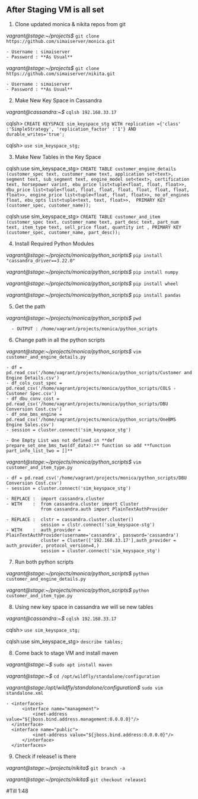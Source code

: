 ## After Staging VM is all set

1. Clone updated monica & nikita repos from git

  *vagrant@stage:~/projects$* `git clone https://github.com/simaiserver/monica.git`
  	
	- Username : simaiserver
	- Password : **As Usual**

  *vagrant@stage:~/projects$* `git clone https://github.com/simaiserver/nikita.git`
  	
	- Username : simaiserver
	- Password : **As Usual**

2. Make New Key Space in Cassandra

  *vagrant@cassandra:~$* `cqlsh 192.168.33.17`
  
  cqlsh> `CREATE KEYSPACE sim_keyspace_stg WITH replication ={'class' :'SimpleStrategy', 'replication_factor' :'1'} AND durable_writes='true';`
  
  cqlsh> `use sim_keyspace_stg;`
  
3. Make New Tables in the Key Space  
  
  cqlsh:use sim_keyspace_stg>  `CREATE TABLE customer_engine_details (customer_spec text, customer_name text, application set<text>, segment text, sub_segment text, engine_model set<text>, certification text, horsepower varint, ebu_price list<tuple<float, float, float>>, dbu_price list<tuple<float, float, float, float, float, float, float, float>>, engine_price list<tuple<float, float, float>>, no_of_engines float, ebu_opts list<tuple<text, text, float>>,  PRIMARY KEY (customer_spec, customer_name));`
  
  cqlsh:use sim_keyspace_stg> `CREATE TABLE customer_and_item (customer_spec text, customer_name text, part_desc text, part_num text, item_type text, sell_price float, quantity int , PRIMARY KEY (customer_spec, customer_name, part_desc));`

4. Install Required Python Modules
  
  *vagrant@stage:~/projects/monica/python_scripts$* `pip install "cassandra_driver==3.22.0"`
  
  *vagrant@stage:~/projects/monica/python_scripts$* `pip install numpy`
  
  *vagrant@stage:~/projects/monica/python_scripts$* `pip install wheel`
  
  *vagrant@stage:~/projects/monica/python_scripts$* `pip install pandas`


5. Get the path 
  
  *vagrant@stage:~/projects/monica/python_scripts$* `pwd`
  
      - OUTPUT : /home/vagrant/projects/monica/python_scripts

6. Change path in all the python scripts

  *vagrant@stage:~/projects/monica/python_scripts$* `vim customer_and_engine_details.py`
  
    - df = pd.read_csv('/home/vagrant/projects/monica/python_scripts/Customer and Engine Details.csv')
    - df_cols_cust_spec = pd.read_csv('/home/vagrant/projects/monica/python_scripts/COLS - Customer Spec.csv')
    - df_dbu_conv_cost = pd.read_csv('/home/vagrant/projects/monica/python_scripts/DBU Conversion Cost.csv')
    - df_one_bms_engine = pd.read_csv('/home/vagrant/projects/monica/python_scripts/OneBMS Engine Sales.csv')
    - session = cluster.connect('sim_keyspace_stg')
     
    - One Empty List was not defined in **def prepare_set_one_bms_two(df_data):** function so add **function part_info_list_two = []** 


  *vagrant@stage:~/projects/monica/python_scripts$* `vim customer_and_item_type.py`
  
    - df = pd.read_csv('/home/vagrant/projects/monica/python_scripts/DBU Conversion Cost.csv')
    - session = cluster.connect('sim_keyspace_stg')
     
    - REPLACE :  import cassandra.cluster          
    - WITH    :  from cassandra.cluster import Cluster 
                 from cassandra.auth import PlainTextAuthProvider
                
    - REPLACE :  clstr = cassandra.cluster.cluster()
                 session = clstr.connect('sim_keyspace-stg')
    - WITH    :  auth_provider = PlainTextAuthProvider(username='cassandra', password='cassandra')
                 cluster = Cluster(['192.168.33.17'],auth_provider = auth_provider, protocol_version=4,)
                 session = cluster.connect('sim_keyspace_stg')
               

7. Run both python scripts

  *vagrant@stage:~/projects/monica/python_scripts$* `python customer_and_engine_details.py`

  *vagrant@stage:~/projects/monica/python_scripts$* `python customer_and_item_type.py`
  
8. Using new key space in cassandra we will se new tables

  *vagrant@cassandra:~$* `cqlsh 192.168.33.17`
  
  cqlsh> `use sim_keyspace_stg;`
  
  cqlsh:use sim_keyspace_stg> `describe tables;`
  
8. Come back to stage VM and install maven
  
  *vagrant@stage:~$* `sudo apt install maven`
  
  *vagrant@stage:~$* `cd /opt/wildfly/standalone/configuration`
  
  *vagrant@stage:/opt/wildfly/standalone/configuration$* `sudo vim standalone.xml`
  
    - <interfaces>    
          <interface name="management">   
              <inet-address value="${jboss.bind.address.management:0.0.0.0}"/>  
      </interface>                 
      <interface name="public">   
              <inet-address value="${jboss.bind.address:0.0.0.0}"/>   
          </interface>                   
      </interfaces>

9. Check if release1 is there

  *vagrant@stage:~/projects/nikita$* `git branch -a`
  
  *vagrant@stage:~/projects/nikita$* `git checkout release1`
  
#Till 1:48
  
  

  
  
  
  
  
